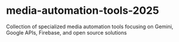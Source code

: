 # media-automation-tools-2025
Collection of specialized media automation tools focusing on Gemini, Google APIs, Firebase, and open source solutions
